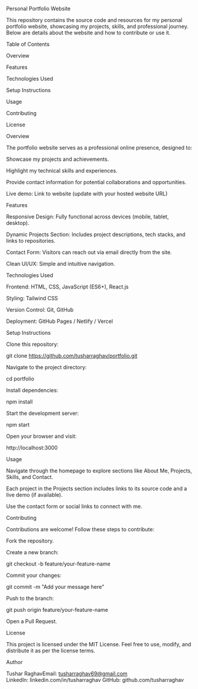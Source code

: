 Personal Portfolio Website

This repository contains the source code and resources for my personal portfolio website, showcasing my projects, skills, and professional journey. Below are details about the website and how to contribute or use it.

Table of Contents

Overview

Features

Technologies Used

Setup Instructions

Usage

Contributing

License

Overview

The portfolio website serves as a professional online presence, designed to:

Showcase my projects and achievements.

Highlight my technical skills and experiences.

Provide contact information for potential collaborations and opportunities.

Live demo: Link to website (update with your hosted website URL)

Features

Responsive Design: Fully functional across devices (mobile, tablet, desktop).

Dynamic Projects Section: Includes project descriptions, tech stacks, and links to repositories.

Contact Form: Visitors can reach out via email directly from the site.

Clean UI/UX: Simple and intuitive navigation.

Technologies Used

Frontend: HTML, CSS, JavaScript (ES6+), React.js

Styling: Tailwind CSS

Version Control: Git, GitHub

Deployment: GitHub Pages / Netlify / Vercel

Setup Instructions

Clone this repository:

git clone https://github.com/tusharraghav/portfolio.git

Navigate to the project directory:

cd portfolio

Install dependencies:

npm install

Start the development server:

npm start

Open your browser and visit:

http://localhost:3000

Usage

Navigate through the homepage to explore sections like About Me, Projects, Skills, and Contact.

Each project in the Projects section includes links to its source code and a live demo (if available).

Use the contact form or social links to connect with me.

Contributing

Contributions are welcome! Follow these steps to contribute:

Fork the repository.

Create a new branch:

git checkout -b feature/your-feature-name

Commit your changes:

git commit -m "Add your message here"

Push to the branch:

git push origin feature/your-feature-name

Open a Pull Request.

License

This project is licensed under the MIT License. Feel free to use, modify, and distribute it as per the license terms.

Author

Tushar RaghavEmail: tusharraghav69@gmail.com   
LinkedIn: linkedin.com/in/tusharraghav
GitHub: github.com/tusharraghav
